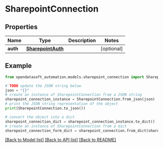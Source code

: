 # SharepointConnection


## Properties

Name | Type | Description | Notes
------------ | ------------- | ------------- | -------------
**auth** | [**SharepointAuth**](SharepointAuth.md) |  | [optional] 

## Example

```python
from opendatasoft_automation.models.sharepoint_connection import SharepointConnection

# TODO update the JSON string below
json = "{}"
# create an instance of SharepointConnection from a JSON string
sharepoint_connection_instance = SharepointConnection.from_json(json)
# print the JSON string representation of the object
print(SharepointConnection.to_json())

# convert the object into a dict
sharepoint_connection_dict = sharepoint_connection_instance.to_dict()
# create an instance of SharepointConnection from a dict
sharepoint_connection_form_dict = sharepoint_connection.from_dict(sharepoint_connection_dict)
```
[[Back to Model list]](../README.md#documentation-for-models) [[Back to API list]](../README.md#documentation-for-api-endpoints) [[Back to README]](../README.md)


